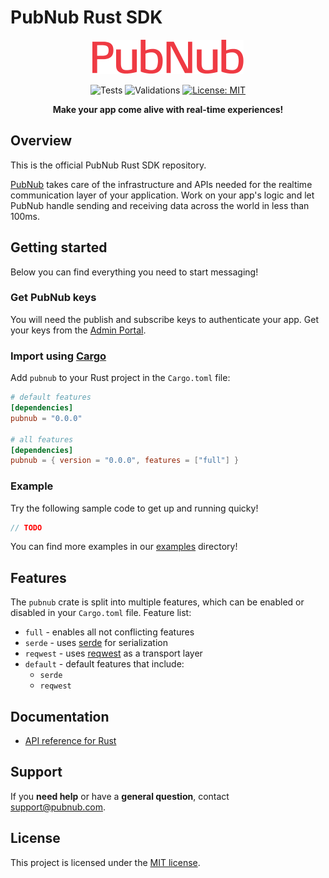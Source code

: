 # PubNub Rust SDK


<div align = "center">

![PubNub](https://raw.githubusercontent.com/pubnub/rust/phoenix/logo.svg)

![Tests](https://github.com/pubnub/rust/actions/workflows/run-tests.yml/badge.svg)
![Validations](https://github.com/pubnub/rust/actions/workflows/run-validations.yml/badge.svg)
[![License: MIT](https://img.shields.io/badge/License-MIT-yellow.svg)](https://github.com/pubnub/rust/LICENSE)

**Make your app come alive with real-time experiences!**

</div>

## Overview

This is the official PubNub Rust SDK repository.

[PubNub](https://www.pubnub.com/) takes care of the infrastructure and APIs needed for the realtime
communication layer of your application. Work on your app's logic and let PubNub handle sending and receiving
data across the world in less than 100ms.

## Getting started

Below you can find everything you need to start messaging!

### Get PubNub keys

You will need the publish and subscribe keys to authenticate your app. Get your keys from the [Admin Portal](https://dashboard.pubnub.com/login).

### Import using [Cargo](https://doc.rust-lang.org/cargo/getting-started/installation.html)

Add `pubnub` to your Rust project in the `Cargo.toml` file:

```toml
# default features
[dependencies]
pubnub = "0.0.0"

# all features
[dependencies]
pubnub = { version = "0.0.0", features = ["full"] }
```

### Example

Try the following sample code to get up and running quicky!

```rust
// TODO
```

You can find more examples in our [examples](examples/) directory!

## Features
The `pubnub` crate is split into multiple features, which can be enabled or disabled in your `Cargo.toml` file.
Feature list:
* `full` - enables all not conflicting features
* `serde` - uses [serde](https://github.com/serde-rs/serde) for serialization
* `reqwest` - uses [reqwest](https://github.com/seanmonstar/reqwest) as a transport layer
* `default` - default features that include:
   * `serde`
   * `reqwest`

## Documentation

* [API reference for Rust](TODO)

## Support

If you **need help** or have a **general question**, contact support@pubnub.com.

## License

This project is licensed under the [MIT license].

[MIT license]: https://github.com/pubnub/LICENSE/blob/master/LICENSE

